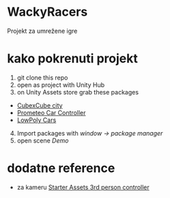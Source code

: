 # WackyRacers
Projekt za umrežene igre

# kako pokrenuti projekt
1) git clone this repo
2) open as project with Unity Hub
3) on Unity Assets store grab these packages
* [CubexCube city](https://assetstore.unity.com/packages/3d/environments/urban/cubexcube-free-city-pack-i-199815)
* [Prometeo Car Controller](https://assetstore.unity.com/packages/tools/physics/prometeo-car-controller-209444)
* [LowPoly Cars](https://assetstore.unity.com/packages/3d/vehicles/lowpoly-cars-amazing-car-pack-for-mobiles-194643)
4) Import packages with *window -> package manager*
5) open scene *Demo*

# dodatne reference
* za kameru [Starter Assets 3rd person controller](https://assetstore.unity.com/packages/essentials/starter-assets-third-person-character-controller-196526) 




